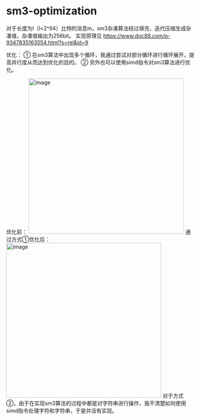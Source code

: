 # sm3-optimization
   对于长度为l（l<2^64）比特的消息m，sm3杂凑算法经过填充、迭代压缩生成杂凑值，杂凑值输出为256bit。
   实现原理见 https://www.doc88.com/p-9347835163554.html?s=rel&id=9

   优化：
① 在sm3算法中出现多个循环，我通过尝试对部分循环进行循环展开，提高并行度从而达到优化的目的。
② 另外也可以使用simd指令对sm3算法进行优化。
    
   优化前：
   <img width="416" alt="image" src="https://user-images.githubusercontent.com/110089380/181920435-0fb5dd8a-e1b6-4ada-b266-521b00f99a42.png">
   通过方式①优化后：
   <img width="415" alt="image" src="https://user-images.githubusercontent.com/110089380/181920457-4d9c655b-3c6e-4e40-ac74-43e807fa2bba.png">
   对于方式②，由于在实现sm3算法的过程中都是对字符串进行操作，我不清楚如何使用simd指令处理字符和字符串，于是并没有实现。
